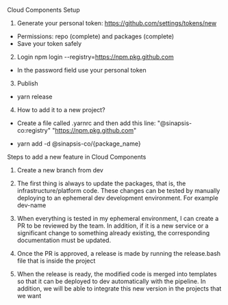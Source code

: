 Cloud Components Setup

1. Generate your personal token:
   https://github.com/settings/tokens/new

- Permissions: repo (complete) and packages (complete)
- Save your token safely

2. Login
   npm login --registry=https://npm.pkg.github.com

- In the password field use your personal token

3. Publish

- yarn release

4. How to add it to a new project?

- Create a file called .yarnrc and then add this line:
  "@sinapsis-co:registry" "https://npm.pkg.github.com"

- yarn add -d @sinapsis-co/{package_name}

Steps to add a new feature in Cloud Components

1. Create a new branch from dev

2. The first thing is always to update the packages, that is, the infrastructure/platform code. These changes can be tested by manually deploying to an ephemeral dev development environment. For example dev-name

3. When everything is tested in my ephemeral environment, I can create a PR to be reviewed by the team. In addition, if it is a new service or a significant change to something already existing, the corresponding documentation must be updated.

4. Once the PR is approved, a release is made by running the release.bash file that is inside the project

5. When the release is ready, the modified code is merged into templates so that it can be deployed to dev automatically with the pipeline. In addition, we will be able to integrate this new version in the projects that we want
